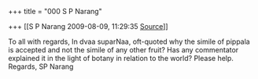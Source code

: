 +++
title = "000 S P Narang"

+++
[[S P Narang	2009-08-09, 11:29:35 [Source](https://groups.google.com/g/bvparishat/c/JoKceYXPKig)]]



To all with regards, In dvaa suparNaa, oft-quoted why the simile of pippala is accepted and not the simile of any other fruit? Has any commentator explained it in the light of botany in relation to the world? Please help. Regards, SP Narang

  
  


